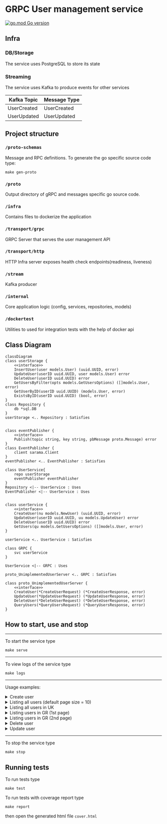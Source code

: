 # GRPC User management service 

[![go.mod Go version](https://img.shields.io/github/go-mod/go-version/TonyPath/retrier)](https://github.com/TonyPath/retrier)


## Infra

### DB/Storage

The service uses PostgreSQL to store its state

### Streaming

The service uses Kafka to produce events for other services

| Kafka Topic              | Message Type |
|--------------------------| ------------- |
| UserCreated   | UserCreated |
| UserUpdated        | UserUpdated |

## Project structure

### `/proto-schemas`
Message and RPC definitions.
To generate the go specific source code type:
```shell
make gen-proto
```
### `/proto`
Output directory of gRPC and messages specific go source code.
### `/infra`
Contains files to dockerize the application
### `/transport/grpc`
GRPC Server that serves the user management API 
### `/transport/http`
HTTP Infra server exposes health check endpoints(readiness, liveness)  
### `/stream`
Kafka producer
### `/internal`
Core application logic (config, services, repositories, models)
### `/dockertest`
Utilities to used for integration tests with the help of docker api

## Class Diagram
```mermaid
classDiagram
class userStorage {
    <<interface>>
    InsertUser(user models.User) (uuid.UUID, error)
    UpdateUser(userID uuid.UUID, user models.User) error
    DeleteUser(userID uuid.UUID) error
    GetUsersByFilter(opts models.GetUsersOptions) ([]models.User, error)
    GetUserByID(userID uuid.UUID) (models.User, error)
    ExistsByID(userID uuid.UUID) (bool, error)
}
class Repository {
    db *sql.DB
}
userStorage <.. Repository : Satisfies


class eventPublisher {
    <<interface>>
    Publish(topic string, key string, pbMessage proto.Message) error
}
class EventPublisher {
    client sarama.Client
}
eventPublisher <.. EventPublisher : Satisfies

class UserService{
    repo userStorage
    eventPublisher eventPublisher
}
Repository <|-- UserService : Uses
EventPublisher <|-- UserService : Uses


class userService {
    <<interface>>
    CreateUser(nu models.NewUser) (uuid.UUID, error)
    UpdateUser(userID uuid.UUID, uu models.UpdateUser) error
	DeleteUser(userID uuid.UUID) error
	GetUsers(qu models.GetUsersOptions) ([]models.User, error)
}

userService <.. UserService : Satisfies

class GRPC {
    svc userService
}

UserService <|-- GRPC : Uses

proto_UnimplementedUserServer <.. GRPC : Satisfies

class proto_UnimplementedUserServer {
    <<interface>>
    CreateUser(*CreateUserRequest) (*CreateUserResponse, error)
	UpdateUser(*UpdateUserRequest) (*UpdateUserResponse, error)
	DeleteUser(*DeleteUserRequest) (*DeleteUserResponse, error)
	QueryUsers(*QueryUsersRequest) (*QueryUsersResponse, error)
}

```


## How to start, use and stop
***
To start the service type
```shell
make serve
```

***

To view logs of the service type
```shell
make logs
```

***
Usage examples:


<details>
<summary>Create user</summary>

```shell
$ grpcurl -d '{"email":"user1@mail.com","first_name":"user1_name","last_name":"user1_lname","nickname":"user1_nkname","password":"secret","country":"GR"}' -plaintext localhost:50000 services.user.User/CreateUser
{
  "userId": "166f7137-8884-42ab-90b2-1c2d77fc1037"
}
```
</details>

<details>
<summary>Listing  all users (default page size = 10)</summary>

```shell
$ grpcurl -d '{}' -plaintext localhost:50000 services.user.User/QueryUsers
{
  "users": [
    {
      "id": "166f7137-8884-42ab-90b2-1c2d77fc1037",
      "email": "user1@mail.com",
      "firstName": "user1_name",
      "lastName": "user1_lname",
      "nickname": "user1_nkname",
      "country": "GR",
      "password": "$2a$10$LpgLzRcXkxU45Wwqgd.d9evdJ0wAV63LCFeLm.J78k2d1FBbnPNXG",
      "createdAt": "2022-08-16T22:54:06.419671Z"
    },
    {
      "id": "b3ce8fed-d5e8-4583-8783-b95969b5bc0c",
      "email": "user2@mail.com",
      "firstName": "user2_name",
      "lastName": "user2_lname",
      "nickname": "user2_nkname",
      "country": "GR",
      "password": "$2a$10$wNV.oRXIaAjPCbZp01zrf.KBwCq98AZZ1lEAEq/0VMEaEMlUSHiN6",
      "createdAt": "2022-08-16T22:54:34.134916Z"
    },
    {
      "id": "5631dc46-54a4-4f00-a296-faa248a98e8d",
      "email": "user3@mail.com",
      "firstName": "user3_name",
      "lastName": "user3_lname",
      "nickname": "user3_nkname",
      "country": "UK",
      "password": "$2a$10$KaIyJrMd3.o.KCSIQSV2MOdeIney1ejjdAcspFyLT3ysJwAraV.D.",
      "createdAt": "2022-08-16T22:54:58.116917Z"
    }
  ]
}

```
</details>

<details>
<summary>Listing  all users in UK</summary>

```shell
$ grpcurl -d '{"filter":{"country":"UK"}}' -plaintext localhost:50000 services.user.User/QueryUsers 
{
  "users": [
    {
      "id": "5631dc46-54a4-4f00-a296-faa248a98e8d",
      "email": "user3@mail.com",
      "firstName": "user3_name",
      "lastName": "user3_lname",
      "nickname": "user3_nkname",
      "country": "UK",
      "password": "$2a$10$KaIyJrMd3.o.KCSIQSV2MOdeIney1ejjdAcspFyLT3ysJwAraV.D.",
      "createdAt": "2022-08-16T22:54:58.116917Z"
    }
  ]
}

```
</details>

<details>
<summary>Listing users in GR (1st page)</summary>

```shell
$ grpcurl -d '{"page_size":1, "page_number":1 ,"filter":{"country":"GR"}}' -plaintext localhost:50000 services.user.User/QueryUsers
{
  "users": [
    {
      "id": "166f7137-8884-42ab-90b2-1c2d77fc1037",
      "email": "user1@mail.com",
      "firstName": "user1_name",
      "lastName": "user1_lname",
      "nickname": "user1_nkname",
      "country": "GR",
      "password": "$2a$10$LpgLzRcXkxU45Wwqgd.d9evdJ0wAV63LCFeLm.J78k2d1FBbnPNXG",
      "createdAt": "2022-08-16T22:54:06.419671Z"
    }
  ]
}

```
</details>

<details>
<summary>Listing users in GR (2nd page)</summary>

```shell
$ grpcurl -d '{"page_size":1, "page_number":2 ,"filter":{"country":"GR"}}' -plaintext localhost:50000 services.user.User/QueryUsers
{
  "users": [
    {
      "id": "b3ce8fed-d5e8-4583-8783-b95969b5bc0c",
      "email": "user2@mail.com",
      "firstName": "user2_name",
      "lastName": "user2_lname",
      "nickname": "user2_nkname",
      "country": "GR",
      "password": "$2a$10$wNV.oRXIaAjPCbZp01zrf.KBwCq98AZZ1lEAEq/0VMEaEMlUSHiN6",
      "createdAt": "2022-08-16T22:54:34.134916Z"
    }
  ]
}

```
</details>

<details>
<summary>Delete user</summary>

```shell
$ grpcurl -d '{"user_id":"166f7137-8884-42ab-90b2-1c2d77fc1037"}' -plaintext localhost:50000 services.user.User/DeleteUser
{
  "success": true
}

```
</details>

<details>
<summary>Update user</summary>

```shell
$ grpcurl -d '{"user_id":"b3ce8fed-d5e8-4583-8783-b95969b5bc0c", "fields":{"nickname":"batman"}}' -plaintext localhost:50000 services.user.User/UpdateUser
{
  "success": true
}

```
</details>

***

To stop the service type
```shell
make stop
```

## Running tests
To run tests type
```shell
make test
```

To run tests with coverage report type
```shell
make report
```
then open the generated html file `cover.html`
